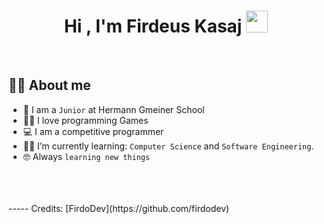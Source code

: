 <h1 align="center">Hi , I'm Firdeus Kasaj <img src="https://media.giphy.com/media/hvRJCLFzcasrR4ia7z/giphy.gif" width="35"></h1>
<p align="center">

</p>


<br>

<p align="center"> 
<!-- 	<img src="https://komarev.com/ghpvc/?username=7oSkaaa&label=Profile%20views&color=0e75b6&style=plastic" alt="7oSkaaa" />  -->
<!-- 	<a href = "https://commits.top/egypt.html" target="_blank"> -->
<!-- 		<img src="https://enfsgag3ayy6w9q.m.pipedream.net/&style=plastic" alt="7oSkaaa" target="_blank"/>  -->
	</a>
</p>


## :sassy_man:  About me
- :school: I am a `Junior` at Hermann Gmeiner School
- :technologist: I love programming Games
- :computer: I am a competitive programmer 
- :student: I’m currently learning: `Computer Science` and `Software Engineering`.
- :nerd_face: Always `learning new things`

<br>
<br>


<br/>
-----
Credits: [FirdoDev](https://github.com/firdodev)
